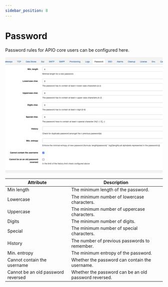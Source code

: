 ```yaml
---
sidebar_position: 8
---
```


# Password

Password rules for APIO core users can be configured here.

![Password](img/password.png)

| Attribute | Description |
| --------- | ----------- |
| Min length | The minimum length of the password. |
| Lowercase | The minimum number of lowercase characters. |
| Uppercase | The minimum number of uppercase characters. |
| Digits | The minimum number of digits. |
| Special | The minimum number of special characters. |
| History | The number of previous passwords to remember. |
| Min. entropy | The minimum entropy of the password. |
| Cannot contain the username | Whether the password can contain the username. |
| Cannot be an old password reversed | Whether the password can be an old password reversed. |